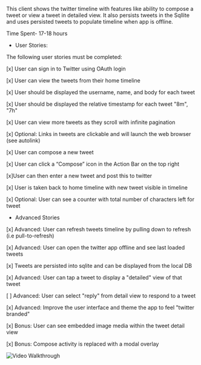 This client shows the twitter timeline with features like ability to compose a tweet or view a tweet in detailed view.
It also persists tweets in the Sqllite and uses persisted tweets to populate timeline when app is offline.

Time Spent- 17-18 hours


* User Stories:

The following user stories must be completed:

[x] User can sign in to Twitter using OAuth login

[x] User can view the tweets from their home timeline

[x] User should be displayed the username, name, and body for each tweet

[x] User should be displayed the relative timestamp for each tweet "8m", "7h"

[x] User can view more tweets as they scroll with infinite pagination

[x] Optional: Links in tweets are clickable and will launch the web browser (see autolink)

[x] User can compose a new tweet

[x] User can click a “Compose” icon in the Action Bar on the top right

[x]User can then enter a new tweet and post this to twitter

[x] User is taken back to home timeline with new tweet visible in timeline

[x] Optional: User can see a counter with total number of characters left for tweet


* Advanced Stories

[x] Advanced: User can refresh tweets timeline by pulling down to refresh (i.e pull-to-refresh)

[x] Advanced: User can open the twitter app offline and see last loaded tweets

[x] Tweets are persisted into sqlite and can be displayed from the local DB

[x] Advanced: User can tap a tweet to display a "detailed" view of that tweet

[ ] Advanced: User can select "reply" from detail view to respond to a tweet

[x] Advanced: Improve the user interface and theme the app to feel "twitter branded"

[x] Bonus: User can see embedded image media within the tweet detail view

[x] Bonus: Compose activity is replaced with a modal overlay

![Video Walkthrough](TwitterClient.gif)
